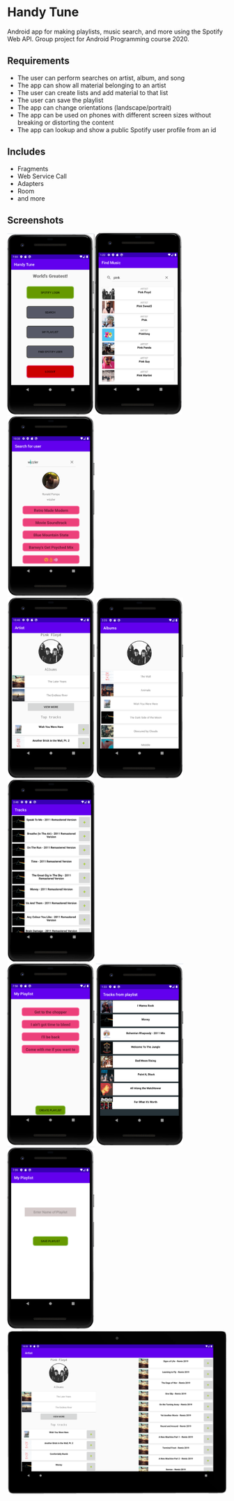 # Handy Tune
Android app for making playlists, music search, and more using the Spotify Web API. Group project for Android Programming course 2020.

## Requirements
* The user can perform searches on artist, album, and song
* The app can show all material belonging to an artist
* The user can create lists and add material to that list
* The user can save the playlist
* The app can change orientations (landscape/portrait)
* The app can be used on phones with different screen sizes without breaking or distorting the content
* The app can lookup and show a public Spotify user profile from an id

## Includes
* Fragments
* Web Service Call
* Adapters
* Room 
* and more

## Screenshots
<img src="screenshots/homescreen.png" width="200" title="Home screen"><img src="screenshots/search.png" width="200" title="Search"><img src="screenshots/user_search.png" width="200" title="Spotify user search">
<br/>
<img src="screenshots/artist.png" width="200" title="Artist">
<img src="screenshots/albums.png" width="200" title="Albums">
<img src="screenshots/tracks.png" width="200" title="Tracks">
<br/>
<img src="screenshots/playlist.png" width="200" title="Playlist">
<img src="screenshots/playlist_tracks.png" width="200" title="Playlist tracks">
<img src="screenshots/new_playlist.png" width="200" title="Playlist tracks">
<br/>
<img src="screenshots/tablet.png" width="600" title="Artist on tablet">
